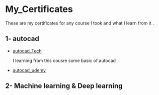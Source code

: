 # My_Certificates
These are my certificates for any course I took and what I learn from it .

## 1- autocad
<ul>
<li><a href="https://github.com/moaml1999/My_Certificates/blob/main/autocad_Tech.jpg">autocad_Tech</a>
  <p>I learning from this cousre some basic of autocad</p>
  </li>
<li><a href="https://github.com/moaml1999/My_Certificates/blob/main/autocad_udemy.jpg">autocad_udemy</a></li>
</ul>


## 2- Machine learning & Deep learning
